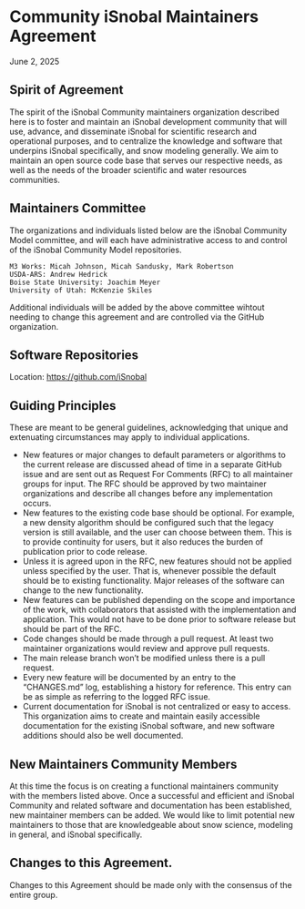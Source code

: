 # Community iSnobal Maintainers Agreement
June 2, 2025

## Spirit of Agreement
The spirit of the iSnobal Community maintainers organization described here is to foster and maintain an iSnobal development community that will use, advance, and disseminate iSnobal for scientific research and operational purposes, and to centralize the knowledge and software that underpins iSnobal specifically, and snow modeling generally. We aim to maintain an open source code base that serves our respective needs, as well as the needs of the broader scientific and water resources communities.

## Maintainers Committee
The organizations and individuals listed below are the iSnobal Community Model committee, and will each have administrative access to and control of the iSnobal Community Model repositories.

    M3 Works: Micah Johnson, Micah Sandusky, Mark Robertson
    USDA-ARS: Andrew Hedrick
    Boise State University: Joachim Meyer
    University of Utah: McKenzie Skiles

Additional individuals will be added by the above committee wihtout needing to change this agreement and are controlled via the GitHub organization.

## Software Repositories
Location: https://github.com/iSnobal

## Guiding Principles
These are meant to be general guidelines, acknowledging that unique and extenuating circumstances may apply to individual applications.

* New features or major changes to default parameters or algorithms to the current release are discussed ahead of time in a separate GitHub issue and are sent out as Request For Comments (RFC) to all maintainer groups for input. The RFC should be approved by two maintainer organizations and describe all changes before any implementation occurs.
* New features to the existing code base should be optional. For example, a new density algorithm should be configured such that the legacy version is still available, and the user can choose between them. This is to provide continuity for users, but it also reduces the burden of publication prior to code release.
* Unless it is agreed upon in the RFC, new features should not be applied unless specified by the user. That is, whenever possible the default should be to existing functionality. Major releases of the software can change to the new functionality.
* New features can be published depending on the scope and importance of the work, with collaborators that assisted with the implementation and application. This would not have to be done prior to software release but should be part of the RFC.
* Code changes should be made through a pull request. At least two maintainer organizations would review and approve pull requests.
* The main release branch won’t be modified unless there is a pull request.
* Every new feature will be documented by an entry to the “CHANGES.md” log, establishing a history for reference. This entry can be as simple as referring to the logged RFC issue.
* Current documentation for iSnobal is not centralized or easy to access. This organization aims to create and maintain easily accessible documentation for the existing iSnobal software, and new software additions should also be well documented.

## New Maintainers Community Members
At this time the focus is on creating a functional maintainers community with the members listed above. Once a successful and efficient and iSnobal Community and related software and documentation has been established, new maintainer members can be added. We would like to limit potential new maintainers to those that are knowledgeable about snow science, modeling in general, and iSnobal specifically.

## Changes to this Agreement.
Changes to this Agreement should be made only with the consensus of the entire group.

